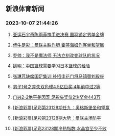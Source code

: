## 新浪体育新闻 
### 2023-10-07 21:44:26

1. [亚运石宇奇陈雨菲携手进决赛 国羽锁定男单金牌](https://sports.sina.com.cn/others/badmin/2023-10-06/doc-imzqethh1023067.shtml)

2. [佬牛足彩：曼联主胜作胆 霍芬海姆作客坐和望赢](https://sports.sina.com.cn/l/2023-10-07/doc-imzqfyzr1781930.shtml)

3. [乔帅：我不是魔法师 无法立刻改变球队的状况](https://sports.sina.com.cn/basketball/cba/2023-10-06/doc-imzqethi7806916.shtml)

4. [姚明：中国篮球需要学习日本篮球的经验](https://sports.sina.com.cn/basketball/cba/2023-10-06/doc-imzqethc7151934.shtml)

5. [张琳芃缺席国足集训 补招申花门将马镇替刘殿座](https://sports.sina.com.cn/china/2023-10-06/doc-imzqethh1027954.shtml)

6. [男子1号之差失双色球4.5亿巨奖:4年前中过2等](https://sports.sina.com.cn/l/2023-10-07/doc-imzqenym7917053.shtml)

7. [门兴2-2绝平美因茨 足彩头奖仅2注奖金443万](https://sports.sina.com.cn/l/2023-10-07/doc-imzqfqmw0582643.shtml)

8. [[新浪彩票]足彩第23128期任九：奥格斯堡坐和望赢](https://sports.sina.com.cn/l/2023-10-07/doc-imzqenym7927835.shtml)

9. [[新浪彩票]足彩第23128期大势：曼联主场防平](https://sports.sina.com.cn/l/2023-10-07/doc-imzqenym7927589.shtml)

10. [[新浪彩票]足彩23128期冷热指数:水晶宫至少不败](https://sports.sina.com.cn/l/2023-10-07/doc-imzqexpz7045421.shtml)

